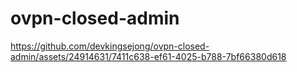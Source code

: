 # ovpn-closed-admin



https://github.com/devkingsejong/ovpn-closed-admin/assets/24914631/7411c638-ef61-4025-b788-7bf66380d618

